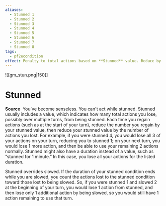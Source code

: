 ```yaml
---
aliases:
  - Stunned 1
  - Stunned 2
  - Stunned 3
  - Stunned 4
  - Stunned 5
  - Stunned 6
  - Stunned 7
  - Stunned 8
tags:
  - pf2econdition
effect: Penalty to total actions based on **Stunned** value. Reduce by **3** at the start of every round.
---
```

![[gm_stun.png|150]]
# Stunned

**Source** 
You've become senseless. You can't act while stunned. Stunned usually includes a value, which indicates how many total actions you lose, possibly over multiple turns, from being stunned. Each time you regain actions (such as at the start of your turn), reduce the number you regain by your stunned value, then reduce your stunned value by the number of actions you lost. For example, if you were stunned 4, you would lose all 3 of your actions on your turn, reducing you to stunned 1; on your next turn, you would lose 1 more action, and then be able to use your remaining 2 actions normally. Stunned might also have a duration instead of a value, such as “stunned for 1 minute.” In this case, you lose all your actions for the listed duration.  
  
Stunned overrides slowed. If the duration of your stunned condition ends while you are slowed, you count the actions lost to the stunned condition toward those lost to being slowed. So, if you were stunned 1 and slowed 2 at the beginning of your turn, you would lose 1 action from stunned, and then lose only 1 additional action by being slowed, so you would still have 1 action remaining to use that turn.
